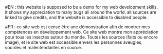 #EN : this website is supposed to be a demo for my web development skills. it shows my appreciation to many bugs all around the world. all sources are linked to give credits, and the website is accessible to disabled people.

#FR : ce site web est censé être une démonstration afin de montrer mes compétences en développement web. Ce site web montre mon appréciation pour tous les insectes autour du monde. Toutes les sources (faits ou encore image), et le site web est accessible envers les personnes aveugles, sourdes et malentendantes en source.